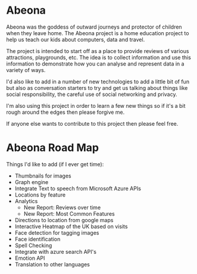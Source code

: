 # Abeona
Abeona was the goddess of outward journeys and protector of children when they leave home. The Abeona project is a home education project to help us teach our kids about computers, data and travel.

The project is intended to start off as a place to provide reviews of various attractions, playgrounds, etc. The idea is to collect information and use this information to demonstrate how you can analyse and represent data in a variety of ways.

I'd also like to add in a number of new technologies to add a little bit of fun but also as conversation starters to try and get us talking about things like social responsibility, the careful use of social networking and privacy.

I'm also using this project in order to learn a few new things so if it's a bit rough around the edges then please forgive me.
 
If anyone else wants to contribute to this project then please feel free.

# Abeona Road Map

Things I'd like to add (if I ever get time):

 - Thumbnails for images
 - Graph engine
 - Integrate Text to speech from Microsoft Azure APIs
 - Locations by feature
 - Analytics
   - New Report: Reviews over time
   - New Report: Most Common Features
 - Directions to location from google maps
 - Interactive Heatmap of the UK based on visits
 - Face detection for tagging images
 - Face identification
 - Spell Checking
 - Integrate with azure search API's
 - Emotion API
 - Translation to other languages